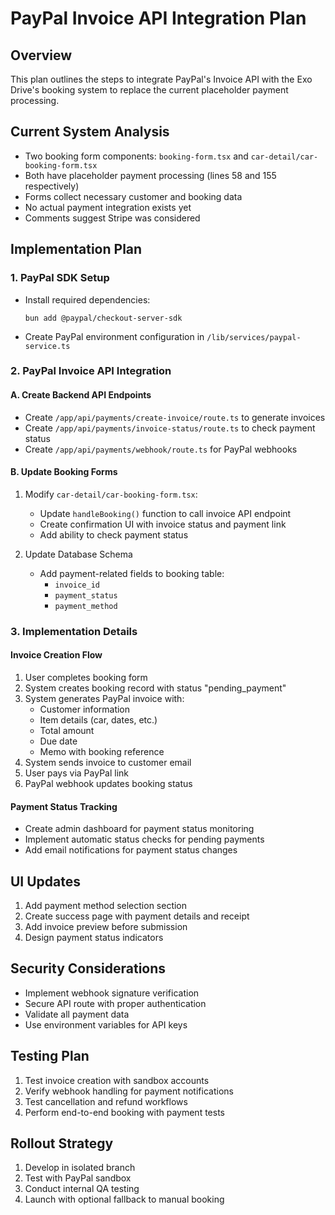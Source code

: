 # PayPal Invoice API Integration Plan

## Overview
This plan outlines the steps to integrate PayPal's Invoice API with the Exo Drive's booking system to replace the current placeholder payment processing.

## Current System Analysis
- Two booking form components: `booking-form.tsx` and `car-detail/car-booking-form.tsx`
- Both have placeholder payment processing (lines 58 and 155 respectively)
- Forms collect necessary customer and booking data
- No actual payment integration exists yet
- Comments suggest Stripe was considered

## Implementation Plan

### 1. PayPal SDK Setup
- Install required dependencies:
  ```
  bun add @paypal/checkout-server-sdk
  ```
- Create PayPal environment configuration in `/lib/services/paypal-service.ts`

### 2. PayPal Invoice API Integration

#### A. Create Backend API Endpoints
- Create `/app/api/payments/create-invoice/route.ts` to generate invoices
- Create `/app/api/payments/invoice-status/route.ts` to check payment status
- Create `/app/api/payments/webhook/route.ts` for PayPal webhooks

#### B. Update Booking Forms
1. Modify `car-detail/car-booking-form.tsx`:
   - Update `handleBooking()` function to call invoice API endpoint
   - Create confirmation UI with invoice status and payment link
   - Add ability to check payment status

2. Update Database Schema
   - Add payment-related fields to booking table:
     - `invoice_id`
     - `payment_status`
     - `payment_method`

### 3. Implementation Details

#### Invoice Creation Flow
1. User completes booking form
2. System creates booking record with status "pending_payment"
3. System generates PayPal invoice with:
   - Customer information
   - Item details (car, dates, etc.)
   - Total amount
   - Due date
   - Memo with booking reference
4. System sends invoice to customer email
5. User pays via PayPal link
6. PayPal webhook updates booking status

#### Payment Status Tracking
- Create admin dashboard for payment status monitoring
- Implement automatic status checks for pending payments
- Add email notifications for payment status changes

## UI Updates
1. Add payment method selection section
2. Create success page with payment details and receipt
3. Add invoice preview before submission
4. Design payment status indicators

## Security Considerations
- Implement webhook signature verification
- Secure API route with proper authentication
- Validate all payment data
- Use environment variables for API keys

## Testing Plan
1. Test invoice creation with sandbox accounts
2. Verify webhook handling for payment notifications
3. Test cancellation and refund workflows
4. Perform end-to-end booking with payment tests

## Rollout Strategy
1. Develop in isolated branch
2. Test with PayPal sandbox
3. Conduct internal QA testing
4. Launch with optional fallback to manual booking